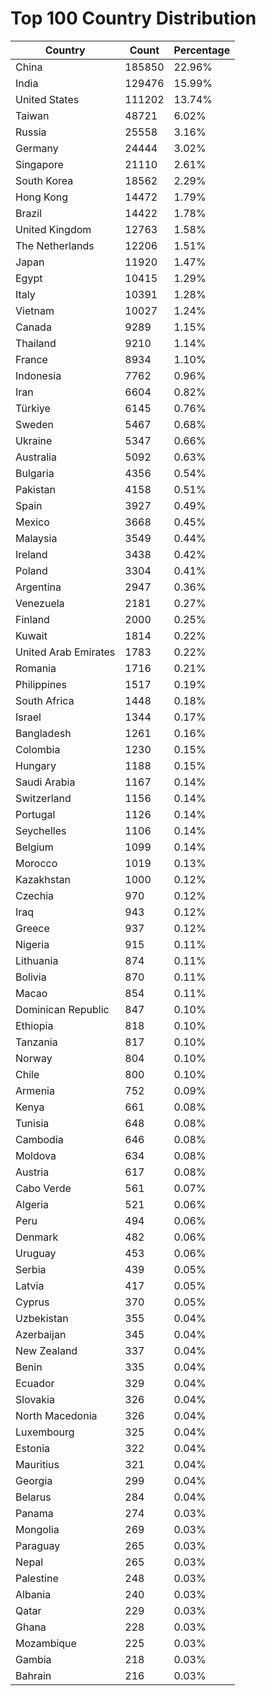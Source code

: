 # Top 100 Country Distribution
| Country | Count | Percentage |
|----|----|----|
| China | 185850 | 22.96% |
| India | 129476 | 15.99% |
| United States | 111202 | 13.74% |
| Taiwan | 48721 | 6.02% |
| Russia | 25558 | 3.16% |
| Germany | 24444 | 3.02% |
| Singapore | 21110 | 2.61% |
| South Korea | 18562 | 2.29% |
| Hong Kong | 14472 | 1.79% |
| Brazil | 14422 | 1.78% |
| United Kingdom | 12763 | 1.58% |
| The Netherlands | 12206 | 1.51% |
| Japan | 11920 | 1.47% |
| Egypt | 10415 | 1.29% |
| Italy | 10391 | 1.28% |
| Vietnam | 10027 | 1.24% |
| Canada | 9289 | 1.15% |
| Thailand | 9210 | 1.14% |
| France | 8934 | 1.10% |
| Indonesia | 7762 | 0.96% |
| Iran | 6604 | 0.82% |
| Türkiye | 6145 | 0.76% |
| Sweden | 5467 | 0.68% |
| Ukraine | 5347 | 0.66% |
| Australia | 5092 | 0.63% |
| Bulgaria | 4356 | 0.54% |
| Pakistan | 4158 | 0.51% |
| Spain | 3927 | 0.49% |
| Mexico | 3668 | 0.45% |
| Malaysia | 3549 | 0.44% |
| Ireland | 3438 | 0.42% |
| Poland | 3304 | 0.41% |
| Argentina | 2947 | 0.36% |
| Venezuela | 2181 | 0.27% |
| Finland | 2000 | 0.25% |
| Kuwait | 1814 | 0.22% |
| United Arab Emirates | 1783 | 0.22% |
| Romania | 1716 | 0.21% |
| Philippines | 1517 | 0.19% |
| South Africa | 1448 | 0.18% |
| Israel | 1344 | 0.17% |
| Bangladesh | 1261 | 0.16% |
| Colombia | 1230 | 0.15% |
| Hungary | 1188 | 0.15% |
| Saudi Arabia | 1167 | 0.14% |
| Switzerland | 1156 | 0.14% |
| Portugal | 1126 | 0.14% |
| Seychelles | 1106 | 0.14% |
| Belgium | 1099 | 0.14% |
| Morocco | 1019 | 0.13% |
| Kazakhstan | 1000 | 0.12% |
| Czechia | 970 | 0.12% |
| Iraq | 943 | 0.12% |
| Greece | 937 | 0.12% |
| Nigeria | 915 | 0.11% |
| Lithuania | 874 | 0.11% |
| Bolivia | 870 | 0.11% |
| Macao | 854 | 0.11% |
| Dominican Republic | 847 | 0.10% |
| Ethiopia | 818 | 0.10% |
| Tanzania | 817 | 0.10% |
| Norway | 804 | 0.10% |
| Chile | 800 | 0.10% |
| Armenia | 752 | 0.09% |
| Kenya | 661 | 0.08% |
| Tunisia | 648 | 0.08% |
| Cambodia | 646 | 0.08% |
| Moldova | 634 | 0.08% |
| Austria | 617 | 0.08% |
| Cabo Verde | 561 | 0.07% |
| Algeria | 521 | 0.06% |
| Peru | 494 | 0.06% |
| Denmark | 482 | 0.06% |
| Uruguay | 453 | 0.06% |
| Serbia | 439 | 0.05% |
| Latvia | 417 | 0.05% |
| Cyprus | 370 | 0.05% |
| Uzbekistan | 355 | 0.04% |
| Azerbaijan | 345 | 0.04% |
| New Zealand | 337 | 0.04% |
| Benin | 335 | 0.04% |
| Ecuador | 329 | 0.04% |
| Slovakia | 326 | 0.04% |
| North Macedonia | 326 | 0.04% |
| Luxembourg | 325 | 0.04% |
| Estonia | 322 | 0.04% |
| Mauritius | 321 | 0.04% |
| Georgia | 299 | 0.04% |
| Belarus | 284 | 0.04% |
| Panama | 274 | 0.03% |
| Mongolia | 269 | 0.03% |
| Paraguay | 265 | 0.03% |
| Nepal | 265 | 0.03% |
| Palestine | 248 | 0.03% |
| Albania | 240 | 0.03% |
| Qatar | 229 | 0.03% |
| Ghana | 228 | 0.03% |
| Mozambique | 225 | 0.03% |
| Gambia | 218 | 0.03% |
| Bahrain | 216 | 0.03% |
